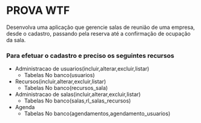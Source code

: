 # PROVA WTF

Desenvolva uma aplicação que gerencie salas de reunião de uma empresa, desde o cadastro, passando pela reserva até a confirmação de ocupação da sala.

### Para efetuar o cadastro e preciso os seguintes recursos
- Administracao de usuarios(incluir,alterar,excluir,listar)
  - Tabelas No banco(usuarios)
- Recursos(incluir,alterar,excluir,listar)
  - Tabelas No banco(recursos_sala)
- Administracao de salas(incluir,alterar,excluir,listar)
  - Tabelas No banco(salas,rl_salas_recursos)
- Agenda
  - Tabelas No banco(agendamentos,agendamento_usuarios)
